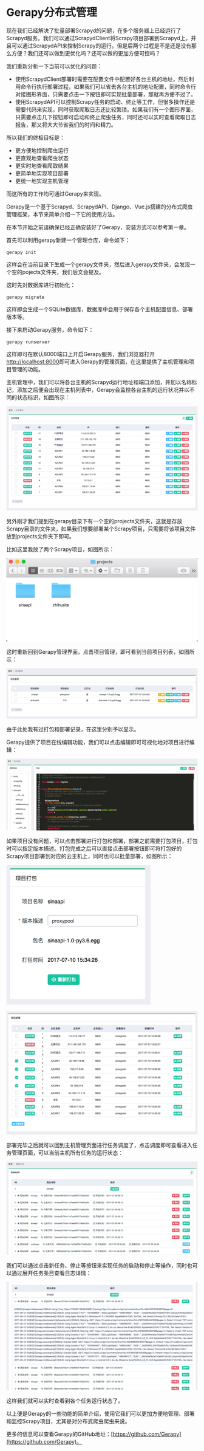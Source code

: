 # Gerapy分布式管理

现在我们已经解决了批量部署Scrapyd的问题，在多个服务器上已经运行了Scrapyd服务。我们可以通过ScrapydClient将Scrapy项目部署到Scrapyd上，并且可以通过ScrapydAPI来控制Scrapy的运行。但是后两个过程是不是还是没有那么方便？我们还可以做到更优化吗？还可以做的更加方便可控吗？

我们重新分析一下当前可以优化的问题：
* 使用ScrapydClient部署时需要在配置文件中配置好各台主机的地址，然后利用命令行执行部署过程，如果我们可以省去各台主机的地址配置，同时命令行对接图形界面，只需要点击一下按钮即可实现批量部署，那就再方便不过了。
* 使用ScrapydAPI可以控制Scrapy任务的启动、终止等工作，但很多操作还是需要代码来实现，同时获取爬取日志还比较繁琐。如果我们有一个图形界面，只需要点击几下按钮即可启动和终止爬虫任务，同时还可以实时查看爬取日志报告，那又将大大节省我们的时间和精力。

所以我们的终极目标是：
* 更方便地控制爬虫运行
* 更直观地查看爬虫状态
* 更实时地查看爬取结果
* 更简单地实现项目部署
* 更统一地实现主机管理

而这所有的工作均可通过Gerapy来实现。

Gerapy是一个基于Scrapyd、ScrapydAPI、Django、Vue.js搭建的分布式爬虫管理框架，本节来简单介绍一下它的使用方法。

在本节开始之前请确保已经正确安装好了Gerapy，安装方式可以参考第一章。

首先可以利用gerapy新建一个管理仓库，命令如下：

```
gerapy init
```

这样会在当前目录下生成一个gerapy文件夹，然后进入gerapy文件夹，会发现一个空的pojects文件夹，我们后文会提及。

这时先对数据库进行初始化：

```
gerapy migrate
```

这样即会生成一个SQLite数据库，数据库中会用于保存各个主机配置信息、部署版本等。

接下来启动Gerapy服务，命令如下：

```
gerapy runserver
```

这样即可在默认8000端口上开启Gerapy服务，我们浏览器打开[http://localhost:8000](http://localhost:8000)即可进入Gerapy的管理页面，在这里提供了主机管理和项目管理的功能。

主机管理中，我们可以将各台主机的Scrapyd运行地址和端口添加，并加以名称标记，添加之后便会出现在主机列表中，Gerapy会监控各台主机的运行状况并以不同的状态标识，如图所示：

![](./assets/2017-08-13-03-17-29.jpg)

另外刚才我们提到在gerapy目录下有一个空的projects文件夹，这就是存放Scrapy目录的文件夹，如果我们想要部署某个Scrapy项目，只需要将该项目文件放到projects文件夹下即可。

比如这里我放了两个Scrapy项目，如图所示：


![](./assets/2017-08-13-03-21-30.jpg)

这时重新回到Gerapy管理界面，点击项目管理，即可看到当前项目列表，如图所示：

![](./assets/2017-08-13-03-22-27.jpg)

由于此处我有过打包和部署记录，在这里分别予以显示。

Gerapy提供了项目在线编辑功能，我们可以点击编辑即可可视化地对项目进行编辑：

![](./assets/2017-08-13-03-25-46.jpg)

如果项目没有问题，可以点击部署进行打包和部署，部署之前需要打包项目，打包时可以指定版本描述。打包完成之后可以直接点击部署按钮即可将打包好的Scrapy项目部署到对应的云主机上，同时也可以批量部署，如图所示：

![](./assets/2017-08-13-03-30-51.jpg)

![](./assets/2017-08-13-03-31-05.jpg)

部署完毕之后就可以回到主机管理页面进行任务调度了，点击调度即可查看进入任务管理页面，可以当前主机所有任务的运行状态：

![](./assets/2017-08-13-03-34-29.jpg)

我们可以通过点击新任务、停止等按钮来实现任务的启动和停止等操作，同时也可以通过展开任务条目查看日志详情：

![](./assets/2017-08-13-03-39-36.jpg)

这样我们就可以实时查看到各个任务运行状态了。

以上便是Gerapy的一些功能的简单介绍，使用它我们可以更加方便地管理、部署和监控Scrapy项目，尤其是对分布式爬虫爬虫来说。

更多的信息可以查看Gerapy的GitHub地址：[https://github.com/Gerapy](https://github.com/Gerapy)。
